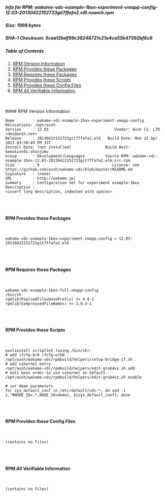 ##### Info for RPM: wakame-vdc-example-1box-experiment-vmapp-config-12.03-20130422152723git7ffafa2.el6.noarch.rpm  
##### Size: 1998 bytes  
##### SHA-1 Checksum: 5caa12bdf99c36246721c21a4ca55b47392bf6c6  
##### Table of Contents  
1. [RPM Version Information](#version)  
2. [RPM Provides these Packages ](#provides)  
3. [RPM Requires these Packages](#requires)  
4. [RPM Provides these Scripts](#scripts)  
5. [RPM Provides these Config Files](#config)  
6. [RPM All Verifiable Information](#verifiable)  
&nbsp;  
&nbsp;  

<a name="version" />
#### RPM Version Information  
&nbsp;  

```  
Name        : wakame-vdc-example-1box-experiment-vmapp-config  Relocations: /opt/axsh 
Version     : 12.03                             Vendor: Axsh Co. LTD <dev@axsh.net>
Release     : 20130422152723git7ffafa2.el6   Build Date: Mon 22 Apr 2013 03:50:49 PM JST
Install Date: (not installed)               Build Host: kemukins01.shinjuku
Group       : Development/Languages         Source RPM: wakame-vdc-example-1box-12.03-20130422152723git7ffafa2.el6.src.rpm
Size        : 0                                License: see https://github.com/axsh/wakame-vdc/blob/master/README.md
Signature   : (none)
URL         : http://wakame.jp/
Summary     : Configuration set for experiment example-1box
Description :
<insert long description, indented with spaces>
```  

&nbsp;  
&nbsp;  
<a name="provides" />
#### RPM Provides these Packages  
&nbsp;  

```  
wakame-vdc-example-1box-experiment-vmapp-config = 12.03-20130422152723git7ffafa2.el6
```  

&nbsp;  
&nbsp;  
<a name="requires" />
#### RPM Requires these Packages  
&nbsp;  

```  
wakame-vdc-example-1box-full-vmapp-config  
/bin/sh  
rpmlib(PayloadFilesHavePrefix) <= 4.0-1
rpmlib(CompressedFileNames) <= 3.0.4-1
```  

&nbsp;  
&nbsp;  
<a name="scripts" />
#### RPM Provides these Scripts  
&nbsp;  

```  
postinstall scriptlet (using /bin/sh):
# add ifcfg-br0 ifcfg-eth0
/opt/axsh/wakame-vdc/rpmbuild/helpers/setup-bridge-if.sh
# add vzkernel entry
/opt/axsh/wakame-vdc/rpmbuild/helpers/edit-grub4vz.sh add
# edit boot order to use vzkernel as default.
/opt/axsh/wakame-vdc/rpmbuild/helpers/edit-grub4vz.sh enable

# set demo parameters
for sys_default_conf in /etc/default/vdc-*; do sed -i s,^#NODE_ID=.*,NODE_ID=demo1, ${sys_default_conf}; done
```  

&nbsp;  
&nbsp;  
<a name="config" />
#### RPM Provides these Config Files  
&nbsp;  

```  
(contains no files)
```  

&nbsp;  
&nbsp;  
<a name="verifiable" />
#### RPM All Verifiable Information  
&nbsp;  

```  
(contains no files)
```  

&nbsp;  
&nbsp;  
